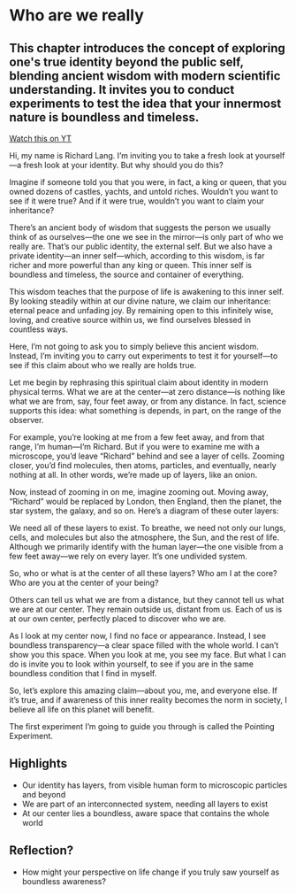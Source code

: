 # Who are we really

## This chapter introduces the concept of exploring one's true identity beyond the public self, blending ancient wisdom with modern scientific understanding. It invites you to conduct experiments to test the idea that your innermost nature is boundless and timeless.

[Watch this on YT](https://youtu.be/oHcjkdo3cO8?si=2aRtiyim34sgCzoZ)

Hi, my name is Richard Lang. I’m inviting you to take a fresh look at yourself—a fresh look at your identity. But why should you do this?

Imagine if someone told you that you were, in fact, a king or queen, that you owned dozens of castles, yachts, and untold riches. Wouldn’t you want to see if it were true? And if it were true, wouldn’t you want to claim your inheritance?

There’s an ancient body of wisdom that suggests the person we usually think of as ourselves—the one we see in the mirror—is only part of who we really are. That’s our public identity, the external self. But we also have a private identity—an inner self—which, according to this wisdom, is far richer and more powerful than any king or queen. This inner self is boundless and timeless, the source and container of everything.

This wisdom teaches that the purpose of life is awakening to this inner self. By looking steadily within at our divine nature, we claim our inheritance: eternal peace and unfading joy. By remaining open to this infinitely wise, loving, and creative source within us, we find ourselves blessed in countless ways.

Here, I’m not going to ask you to simply believe this ancient wisdom. Instead, I’m inviting you to carry out experiments to test it for yourself—to see if this claim about who we really are holds true.

Let me begin by rephrasing this spiritual claim about identity in modern physical terms. What we are at the center—at zero distance—is nothing like what we are from, say, four feet away, or from any distance. In fact, science supports this idea: what something is depends, in part, on the range of the observer.

For example, you’re looking at me from a few feet away, and from that range, I’m human—I’m Richard. But if you were to examine me with a microscope, you’d leave “Richard” behind and see a layer of cells. Zooming closer, you’d find molecules, then atoms, particles, and eventually, nearly nothing at all. In other words, we’re made up of layers, like an onion.

Now, instead of zooming in on me, imagine zooming out. Moving away, “Richard” would be replaced by London, then England, then the planet, the star system, the galaxy, and so on. Here’s a diagram of these outer layers:

We need all of these layers to exist. To breathe, we need not only our lungs, cells, and molecules but also the atmosphere, the Sun, and the rest of life. Although we primarily identify with the human layer—the one visible from a few feet away—we rely on every layer. It’s one undivided system.

So, who or what is at the center of all these layers? Who am I at the core? Who are you at the center of your being?

Others can tell us what we are from a distance, but they cannot tell us what we are at our center. They remain outside us, distant from us. Each of us is at our own center, perfectly placed to discover who we are.

As I look at my center now, I find no face or appearance. Instead, I see boundless transparency—a clear space filled with the whole world. I can’t show you this space. When you look at me, you see my face. But what I can do is invite you to look within yourself, to see if you are in the same boundless condition that I find in myself.

So, let’s explore this amazing claim—about you, me, and everyone else. If it’s true, and if awareness of this inner reality becomes the norm in society, I believe all life on this planet will benefit.

The first experiment I’m going to guide you through is called the Pointing Experiment.

## Highlights
- Our identity has layers, from visible human form to microscopic particles and beyond
- We are part of an interconnected system, needing all layers to exist
- At our center lies a boundless, aware space that contains the whole world

## Reflection?
- How might your perspective on life change if you truly saw yourself as boundless awareness?
